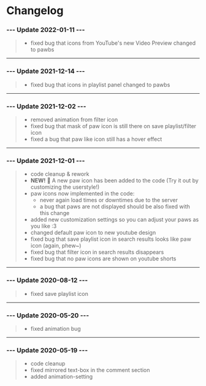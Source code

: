 # Changelog

### --- Update 2022-01-11 ---

> - fixed bug that icons from YouTube's new Video Preview changed to pawbs

---

### --- Update 2021-12-14 ---

> - fixed bug that icons in playlist panel changed to pawbs

----

### --- Update 2021-12-02 ---

> - removed animation from filter icon
> - fixed bug that mask of paw icon is still there on save playlist/filter icon
> - fixed a bug that paw like icon still has a hover effect

----

### --- Update 2021-12-01 ---

> - code cleanup & rework
> - **NEW!** 🎉 A new paw icon has been added to the code (Try it out by customizing the userstyle!)
> - paw icons now implemented in the code:
>   - never again load times or downtimes due to the server
>   - a bug that paws are not displayed should be also fixed with this change
> - added new customization settings so you can adjust your paws as you like :3
> - changed default paw icon to new youtube design
> - fixed bug that save playlist icon in search results looks like paw icon (again, phew~)
> - fixed bug that filter icon in search results disappears
> - fixed bug that no paw icons are shown on youtube shorts

----

### --- Update 2020-08-12 ---

> - fixed save playlist icon

----

### --- Update 2020-05-20 ---

> - fixed animation bug

----

### --- Update 2020-05-19 ---

> - code cleanup
> - fixed mirrored text-box in the comment section
> - added animation-setting

